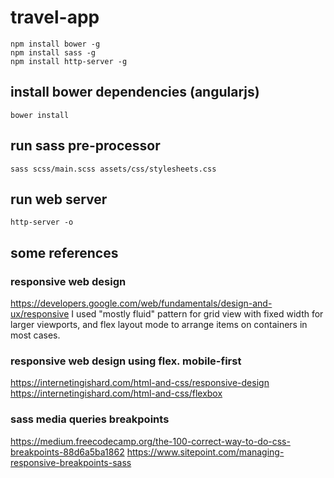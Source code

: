 # travel-app
	npm install bower -g
	npm install sass -g
	npm install http-server -g

## install bower dependencies (angularjs)
	bower install
	
## run sass pre-processor
	sass scss/main.scss assets/css/stylesheets.css

## run web server
	http-server -o


## some references
### responsive web design
https://developers.google.com/web/fundamentals/design-and-ux/responsive
I used "mostly fluid" pattern for grid view with fixed width for larger viewports, and flex layout mode to arrange items on containers in most cases.

### responsive web design using flex. mobile-first
https://internetingishard.com/html-and-css/responsive-design
https://internetingishard.com/html-and-css/flexbox

### sass media queries breakpoints
https://medium.freecodecamp.org/the-100-correct-way-to-do-css-breakpoints-88d6a5ba1862
https://www.sitepoint.com/managing-responsive-breakpoints-sass